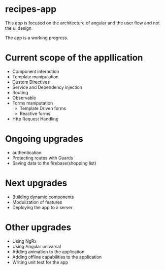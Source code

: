 # recipes-app
This app is focused on the architecture of angular and the user flow and not the ui design.

The app is a working progress.

# Current scope of the appllication
 - Component interaction
 - Template manipulation
 - Custom Directives
 - Service and Dependency injection
 - Routing
 - Observable
 - Forms maniputation
    - Template Driven forms
    - Reactive forms
 - Http Request Handling
    
# Ongoing upgrades
 - authentication
 - Protecting routes with Guards
 - Saving data to the firebase(shopping list)
 
# Next upgrades
 - Building dynamic components
 - Modulization of features
 - Deploying the app to a server
 
# Other upgrades
 - Using NgRx
 - Using Angular univarsal
 - Adding animation to the application
 - Adding offline capabilities to the application
 - Writing unit test for the app
